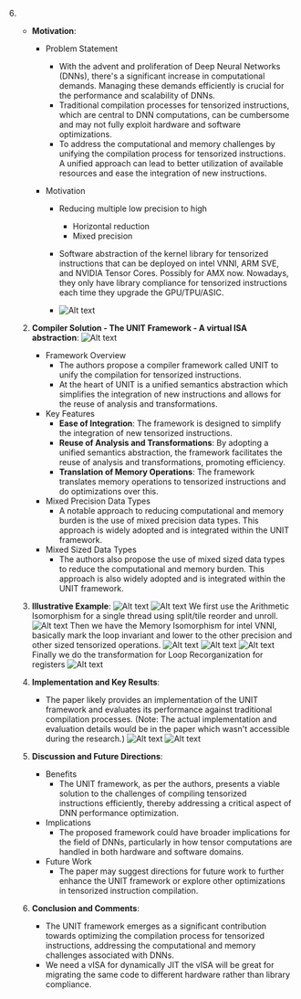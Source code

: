 
6. - **Motivation**:
   
     - Problem Statement
   
       - With the advent and proliferation of Deep Neural Networks (DNNs), there's a significant increase in computational demands. Managing these demands efficiently is crucial for the performance and scalability of DNNs.
       - Traditional compilation processes for tensorized instructions, which are central to DNN computations, can be cumbersome and may not fully exploit hardware and software optimizations.
       - To address the computational and memory challenges by unifying the compilation process for tensorized instructions. A unified approach can lead to better utilization of available resources and ease the integration of new instructions.
   
     - Motivation
   
       - Reducing multiple low precision to high
   
         - Horizontal reduction
         - Mixed precision
   
       - Software abstraction of the kernel library for tensorized instructions that can be deployed on intel VNNI, ARM SVE, and NVIDIA Tensor Cores. Possibly for AMX now. Nowadays, they only have library compliance for tensorized instructions each time they upgrade the GPU/TPU/ASIC.
   
       - ![Alt text](https://asplos.dev/wordpress/wp-content/uploads/2023/11/image-1.png)
   2. **Compiler Solution - The UNIT Framework - A virtual ISA abstraction**:
      ![Alt text](https://asplos.dev/wordpress/wp-content/uploads/2023/11/image-2.png)
   
      - Framework Overview
        - The authors propose a compiler framework called UNIT to unify the compilation for tensorized instructions.
        - At the heart of UNIT is a unified semantics abstraction which simplifies the integration of new instructions and allows for the reuse of analysis and transformations.
      - Key Features
        - **Ease of Integration**: The framework is designed to simplify the integration of new tensorized instructions.
        - **Reuse of Analysis and Transformations**: By adopting a unified semantics abstraction, the framework facilitates the reuse of analysis and transformations, promoting efficiency.
        - **Translation of Memory Operations**: The framework translates memory operations to tensorized instructions and do optimizations over this.
      - Mixed Precision Data Types
        - A notable approach to reducing computational and memory burden is the use of mixed precision data types. This approach is widely adopted and is integrated within the UNIT framework.
      - Mixed Sized Data Types
        - The authors also propose the use of mixed sized data types to reduce the computational and memory burden. This approach is also widely adopted and is integrated within the UNIT framework.
   
   3. **Illustrative Example**:
      ![Alt text](https://asplos.dev/wordpress/wp-content/uploads/2023/11/image-3.png)
      ![Alt text](https://asplos.dev/wordpress/wp-content/uploads/2023/11/image-4.png)
      We first use the Arithmetic Isomorphism for a single thread using split/tile reorder and unroll.
      ![Alt text](https://asplos.dev/wordpress/wp-content/uploads/2023/11/image-5.png)
      Then we have the Memory Isomorphism for intel VNNI, basically mark the loop invariant and lower to the other precision and other sized tensorized operations.
      ![Alt text](https://asplos.dev/wordpress/wp-content/uploads/2023/11/image-6.png)
      ![Alt text](https://asplos.dev/wordpress/wp-content/uploads/2023/11/image-7.png)
      ![Alt text](https://asplos.dev/wordpress/wp-content/uploads/2023/11/image-8.png)
      Finally we do the transformation for Loop Recorganization for registers
      ![Alt text](https://asplos.dev/wordpress/wp-content/uploads/2023/11/image-9.png)
   
   4. **Implementation and Key Results**:
   
      - The paper likely provides an implementation of the UNIT framework and evaluates its performance against traditional compilation processes. (Note: The actual implementation and evaluation details would be in the paper which wasn't accessible during the research.)
        ![Alt text](https://asplos.dev/wordpress/wp-content/uploads/2023/11/image-10.png)
        ![Alt text](https://asplos.dev/wordpress/wp-content/uploads/2023/11/image-11.png)
   
   5. **Discussion and Future Directions**:
   
      - Benefits
        - The UNIT framework, as per the authors, presents a viable solution to the challenges of compiling tensorized instructions efficiently, thereby addressing a critical aspect of DNN performance optimization.
      - Implications
        - The proposed framework could have broader implications for the field of DNNs, particularly in how tensor computations are handled in both hardware and software domains.
      - Future Work
        - The paper may suggest directions for future work to further enhance the UNIT framework or explore other optimizations in tensorized instruction compilation.
   
   6. **Conclusion and Comments**:
   
      - The UNIT framework emerges as a significant contribution towards optimizing the compilation process for tensorized instructions, addressing the computational and memory challenges associated with DNNs.
      - We need a vISA for dynamically JIT the vISA will be great for migrating the same code to different hardware rather than library compliance.

